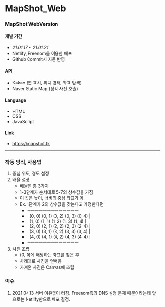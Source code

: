 # MapShot_Web
### MapShot WebVersion

#### __개발 기간__
*   _21.01.17 ~ 21.01.21_
*   Netlify, Freenom을 이용한 배포
*   Github Commit시 자동 반영

#### __API__
*   Kakao (맵 표시, 위치 검색, 좌표 탐색)
*   Naver Static Map (정적 사진 호출)

#### __Language__
* HTML
* CSS
* JavaScript

#### __Link__
*   https://mapshot.tk


---
### 작동 방식, 사용법
1. 중심 위도, 경도 설정
2. 배율 설정
    -   배율은 총 3가지
    -   1-3단계가 순서대로 5-7의 상수값을 가짐
    -   이 값은 높이, 너비의 중심 좌표가 됨
    -   Ex. 1단계가 2의 상수값을 갖는다고 가정한다면
        -   ㅡㅡㅡㅡㅡㅡㅡㅡㅡㅡㅡㅡㅡ
        -   | (0, 0) (0, 1) (0, 2) (0, 3) (0, 4) | 
        -   | (1, 0) (1, 1) (1, 2) (1, 3) (1, 4) |
        -   | (2, 0) (2, 1) (2, 2) (2, 3) (2, 4) |
        -   | (3, 0) (3, 1) (3, 2) (3, 3) (3, 4) | 
        -   | (4, 0) (4, 1) (4, 2) (4, 3) (4, 4) |
        -   ㅡㅡㅡㅡㅡㅡㅡㅡㅡㅡㅡㅡㅡ
3. 사진 조립
    -   (0, 0)에 해당하는 좌표를 찾은 후
    -   차례대로 사진을 얻어옴   
    -   가져온 사진은 Canvas에 조립


### 이슈
1. 2021.04.13 서버 이유없이 터짐. Freenom측의 DNS 설정 문제 때문이라는데 앞으로는 Netlify만으로 배포 결정.

